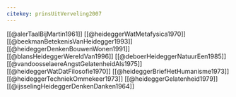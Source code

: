 ```yaml
---
citekey: prinsUitVerveling2007
---
```

[[@alerTaalBijMartin1961]]
[[@heideggerWatMetafysica1970]]
[[@beekmanBetekenisVanHeidegger1993]]
[[@heideggerDenkenBouwenWonen1991]]
[[@blansHeideggerWereldVan1996]]
[[@deboerHeideggerNatuurEen1985]]
[[@vandoosselaereAngstGelatenheidAls1975]]
[[@heideggerWatDatFilosofie1970]]
[[@heideggerBriefHetHumanisme1973]]
[[@heideggerTechniekOmmekeer1973]]
[[@heideggerGelatenheid1979]]
[[@ijsselingHeideggerDenkenDanken1964]]


